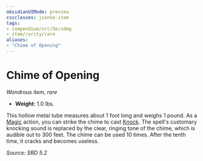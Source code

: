 ```yaml
---
obsidianUIMode: preview
cssclasses: json5e-item
tags:
- compendium/src/5e/xdmg
- item/rarity/rare
aliases: 
- "Chime of Opening"
---
```

# Chime of Opening
*Wondrous item, rare*  

- **Weight**: 1.0 lbs.

This hollow metal tube measures about 1 foot long and weighs 1 pound. As a [Magic](actions.md#Magic) action, you can strike the chime to cast [Knock](knock-xphb.md). The spell's customary knocking sound is replaced by the clear, ringing tone of the chime, which is audible out to 300 feet. The chime can be used 10 times. After the tenth time, it cracks and becomes useless.

*Source: SRD 5.2*